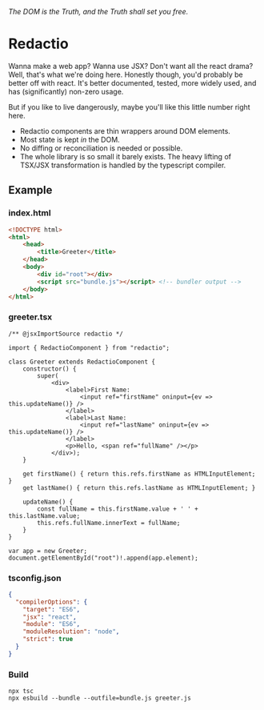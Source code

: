 *The DOM is the Truth, and the Truth shall set you free.*

# Redactio

Wanna make a web app?  Wanna use JSX?  Don't want all the react drama? Well, that's what we're doing here.  Honestly though, you'd probably be better off with react.  It's better documented, tested, more widely used, and has (significantly) non-zero usage.

But if you like to live dangerously, maybe you'll like this little number right here.

 * Redactio components are thin wrappers around DOM elements.
 * Most state is kept *in* the DOM.
 * No diffing or reconciliation is needed or possible.
 * The whole library is so small it barely exists.  The heavy lifting of TSX/JSX transformation is handled by the typescript compiler.

## Example

### index.html
```html
<!DOCTYPE html>
<html>
    <head>
        <title>Greeter</title>
    </head>
    <body>
        <div id="root"></div>
        <script src="bundle.js"></script> <!-- bundler output -->
    </body>
</html>
```

### greeter.tsx
```tsx
/** @jsxImportSource redactio */

import { RedactioComponent } from "redactio";

class Greeter extends RedactioComponent {
    constructor() {
        super(
            <div>
                <label>First Name: 
                    <input ref="firstName" oninput={ev => this.updateName()} />
                </label>
                <label>Last Name: 
                    <input ref="lastName" oninput={ev => this.updateName()} />
                </label>
                <p>Hello, <span ref="fullName" /></p>
            </div>);
    }

    get firstName() { return this.refs.firstName as HTMLInputElement; }
    get lastName() { return this.refs.lastName as HTMLInputElement; }

    updateName() {
        const fullName = this.firstName.value + ' ' + this.lastName.value;
        this.refs.fullName.innerText = fullName;
    }
}

var app = new Greeter;
document.getElementById("root")!.append(app.element);
```

### tsconfig.json

```json
{
  "compilerOptions": {
    "target": "ES6",
    "jsx": "react",
    "module": "ES6",
    "moduleResolution": "node",
    "strict": true
  }
}
```

### Build

```
npx tsc
npx esbuild --bundle --outfile=bundle.js greeter.js
```
